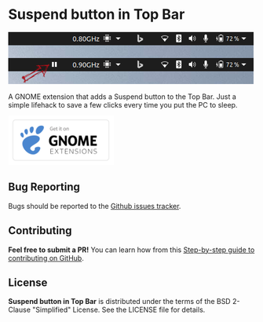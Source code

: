 # Suspend button in Top Bar

![screenshot](https://raw.githubusercontent.com/trofosila/suspend-to-topbar/master/images/screenshot.png)

A GNOME extension that adds a Suspend button to the Top Bar. Just a simple lifehack to save a few clicks every time you put the PC to sleep.

[<img src="https://raw.githubusercontent.com/andyholmes/gnome-shell-extensions-badge/master/get-it-on-ego.svg" height="100">](https://extensions.gnome.org/extension/3784/suspend-button-in-top-bar/)

## Bug Reporting
Bugs should be reported to the [Github issues tracker](https://github.com/trofosila/suspend-to-topbar/issues).

## Contributing
**Feel free to submit a PR!** You can learn how from this [Step-by-step guide to contributing on GitHub](https://www.dataschool.io/how-to-contribute-on-github/).

## License
**Suspend button in Top Bar** is distributed under the terms of the BSD 2-Clause "Simplified" License. See the LICENSE file for details.